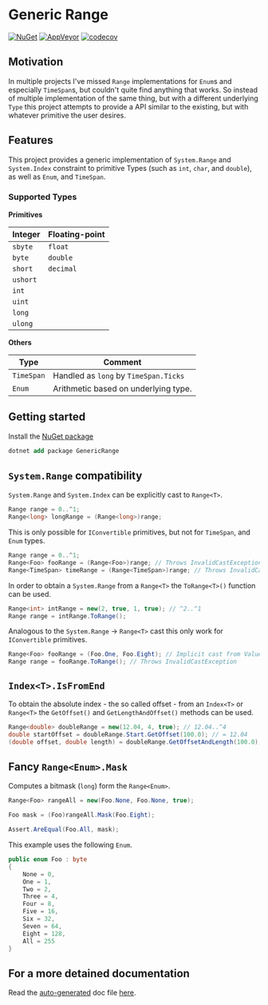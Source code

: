 # Generic Range

[![NuGet](https://img.shields.io/nuget/v/GenericRange)](https://www.nuget.org/packages/GenericRange/)
[![AppVeyor](https://ci.appveyor.com/api/projects/status/dynvdf82fvjsja7u/branch/master?svg=true)](https://ci.appveyor.com/project/ProphetLamb/genericrange/branch/master)
[![codecov](https://codecov.io/gh/ProphetLamb/GenericRange/branch/main/graph/badge.svg?token=2fsNMR53v5)](https://codecov.io/gh/ProphetLamb/GenericRange)

## Motivation

In multiple projects I've missed `Range` implementations for `Enum`s and especially `TimeSpan`s, but couldn't quite find anything that works.
So instead of multiple implementation of the same thing, but with a different underlying `Type` this project attempts to provide a API similar to the existing, but with whatever primitive the user desires.

## Features

This project provides a generic implementation of `System.Range` and `System.Index` constraint to primitive Types (such as `int`, `char`, and `double`), as well as `Enum`, and `TimeSpan`.

### Supported Types

**Primitives**

Integer | Floating-point
--- | ---
`sbyte` | `float`
`byte` | `double`
`short` | `decimal`
`ushort` |
`int` |
`uint` |
`long` |
`ulong` |

**Others**

Type | Comment
--- | ---
`TimeSpan` | Handled as `long` by `TimeSpan.Ticks`
`Enum` | Arithmetic based on underlying type.

## Getting started

Install the [NuGet package](https://www.nuget.org/packages/GenericRange/)

```ps
dotnet add package GenericRange
```

## `System.Range` compatibility

`System.Range` and `System.Index` can be explicitly cast to `Range<T>`.

```csharp
Range range = 0..^1;
Range<long> longRange = (Range<long>)range;
```

This is only possible for `IConvertible` primitives, but not for `TimeSpan`, and `Enum` types.

```csharp
Range range = 0..^1;
Range<Foo> fooRange = (Range<Foo>)range; // Throws InvalidCastException
Range<TimeSpan> timeRange = (Range<TimeSpan>)range; // Throws InvalidCastException
```

In order to obtain a `System.Range` from a `Range<T>` the `ToRange<T>()` function can be used.

```csharp
Range<int> intRange = new(2, true, 1, true); // ^2..^1
Range range = intRange.ToRange();
```

Analogous to the `System.Range` -> `Range<T>` cast this only work for `IConvertible` primitives.

```csharp
Range<Foo> fooRange = (Foo.One, Foo.Eight); // Implicit cast from ValueTuple<T,T> to Range<T>
Range range = fooRange.ToRange(); // Throws InvalidCastException
```

## `Index<T>.IsFromEnd`

To obtain the absolute index - the so called offset - from an `Index<T>` or `Range<T>` the `GetOffset()` and `GetLengthAndOffset()` methods can be used.

```csharp
Range<double> doubleRange = new(12.04, 4, true); // 12.04..^4
double startOffset = doubleRange.Start.GetOffset(100.0); // = 12.04
(double offset, double length) = doubleRange.GetOffsetAndLength(100.0); // = (12.04, 96)
```

## Fancy `Range<Enum>.Mask`

Computes a bitmask (`long`) form the `Range<Enum>`.

```csharp
Range<Foo> rangeAll = new(Foo.None, Foo.None, true);

Foo mask = (Foo)rangeAll.Mask(Foo.Eight);

Assert.AreEqual(Foo.All, mask);
```

This example uses the following `Enum`.

```csharp
public enum Foo : byte
{
    None = 0,
    One = 1,
    Two = 2,
    Three = 4,
    Four = 8,
    Five = 16,
    Six = 32,
    Seven = 64,
    Eight = 128,
    All = 255
}
```

## For a more detained documentation

Read the [auto-generated](https://github.com/lijunle/Vsxmd) doc file [here](./src/doc.md).
